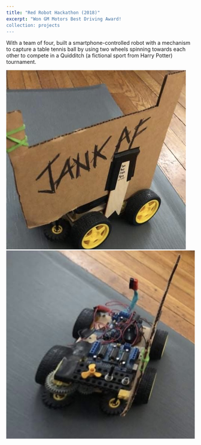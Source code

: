 ```yaml
---
title: "Red Robot Hackathon (2018)"
excerpt: "Won GM Motors Best Driving Award!
collection: projects
---
```


With a team of four, built a smartphone-controlled robot with a mechanism to capture a table tennis ball by using two wheels spinning towards each other to compete in a Quidditch (a fictional sport from Harry Potter) tournament.

![picture of our robot](IMG_7393.jpg)
![another picture of our robot](IMG_7394.jpg)